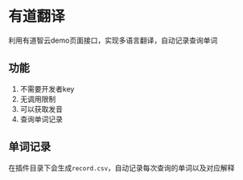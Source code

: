 # 有道翻译

利用有道智云demo页面接口，实现多语言翻译，自动记录查询单词


## 功能

1. 不需要开发者key
2. 无调用限制
3. 可以获取发音
4. 查询单词记录


## 单词记录

在插件目录下会生成`record.csv`，自动记录每次查询的单词以及对应解释
